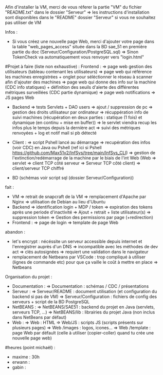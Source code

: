 Afin d'installer la VM, merci de vous réferer la partie "VM" du fichier "README.txt" dans le dossier "Serveur"
=> les instructions d'installation sont disponibles dans le "README" dossier "Serveur" si vous ne souhaitez pas utiliser de VM


Infos :
- Si vous créez une nouvelle page Web, merci d'ajouter votre page dans la table "web_pages_access" située dans la BD sae_51 en première partie du doc (Serveur/Configuration/PostgreSQL.sql)
    => Sinon TokenCheck va automatiquement vous renvoyer vers "login.html"



#Projet
à faire (liste non exhaustive) :
Frontend :
  => page web gestion des utilisateurs (tableau contenant les utilisateurs)
  => page web qui référence les machines enregistrées + onglet pour séléctionner le réseau à scanner afin d'ajouter des machines
  => page web qui donne des info sur la machine (CDC info statiques) + définition des seuils d'alerte des différentes métriques surveillées (CDC partie dynamique)
  => page web notifications
  => JS pages Web
  
- Backend
  => tests Servlets + DAO users
  => ajout / suppression de pc
  => gestion des droits utilisateur par ordinateur
  => récuppération info de suivi machines (récupération en deux parties : statique (1 fois) et dynamique (en continu + mise en buffer))
      => le servlet viendra recup les infos plus le temps depuis la dernière act
  => suivi des métriques renvoyées + log et notif mail si pb détecté
  
- Client :
  => script Pshell lancé au démarrage
  => recupération des infos (voir CDC) en Java ou Pshell (ref ici si Pshell https://github.com/Max51v2/InfSys/tree/main/InfSys_CLI)
  => gestion de l'extinction/redémarrage de la machine par le biais de l'int Web (Web => servlet => client TCP côté serveur => Serveur TCP côté client)
  => client/serveur TCP chiffré
  
- BD (schémas voir script sql (dossier Serveur/Configuration))



fait :
- VM
    => retrait de snapcraft de la VM
    => remplacement d'Apache par Nginx
    => utilisation de Debian au lieu d'Ubuntu
- Backend
    => identification login + MDP / token
    => expiration des tokens après une periode d'inactivité
    => Ajout + retrait + liste utilisateur(s)
    => suppression token
    => Gestion des permissions par page (+redirection)
- Frontend :
    => page de login
    => template de page Web



abandon :
- let's encrypt : nécéssite un serveur accessible depuis internet et l'enregistrer auprès d'un DNS => incompatible avec les méthodes de dev act
    => clés autosignées => requiert une validation dans le navigateur
- remplacement de Netbeans par VSCode : trop compliqué à utiliser (lignes de commande etc) pour que ça vaille le coût à mettre en place
    => Netbeans



Organisation du projet :
- Documentation : 
    => Documentation : schémas / CDC / présentations
- Serveur :
    => Serveur/README : document utilisation (et configuration du backend si pas de VM)
    => Serveur/Configuration : fichiers de config des serveurs + script de la BD PostgreSQL
- NetBEANS : 
    => NetBEANS/SAE51 : backend du projet en Java (servlets, serveurs TCP, ...)
    => NetBEANS/lib : librairies du projet Java (non inclus dans NetBeans par défaut)
- Web :
    => Web : HTML
    => Web/JS : scripts JS (scripts présents sur plusieurs pages)
    => Web /images : logos, icones...
    => Web /template : page Web par défault (celle à utiliser (copier-coller) quand tu crée une nouvelle page web)



#heures (point michaël) :
- maxime : 30h
- erwann :
- gabin :